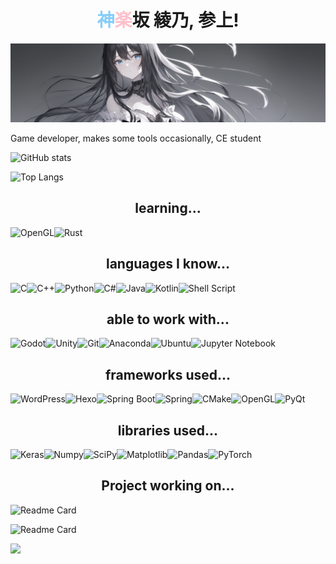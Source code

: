 <h1 align="center"><font color=lightskyblue>神</font><font color=pink>楽</font>坂 綾乃, 参上!</h1>

<img src = "./assets/image.png" class = "child" alt = "banner" >

Game developer, makes some tools occasionally, CE student

![GitHub stats](https://github-readme-stats.vercel.app/api?username=kagurazaka-ayano&hide=stars&include_all_commits=true&theme=transparent&text_color=eaa1af&title_color=add8e6&rank_icon=github)


![Top Langs](https://github-readme-stats.vercel.app/api/top-langs/?username=kagurazaka-ayano&exclude_repo=Website&size_weight=0.5&count_weight=0.5&langs_count=4&theme=transparent&text_color=eaa1af&title_color=add8e6)

<h2 align="center">learning...</h2>

![OpenGL](https://img.shields.io/badge/OpenGL-FFFFFF?style=for-the-badge&logo=opengl)![Rust](https://img.shields.io/badge/rust-%23000000.svg?style=for-the-badge&logo=rust&logoColor=white)

<h2 align="center">languages I know...</h2>

![C](https://img.shields.io/badge/C-00599C?style=for-the-badge&logo=c&logoColor=white)![C++](https://img.shields.io/badge/C%2B%2B-00599C?style=for-the-badge&logo=c%2B%2B&logoColor=white)![Python](https://img.shields.io/badge/Python-FFD43B?style=for-the-badge&logo=python&logoColor=blue)![C#](https://img.shields.io/badge/C%23-239120?style=for-the-badge&logo=c-sharp&logoColor=white)![Java](https://img.shields.io/badge/java-%23ED8B00.svg?style=for-the-badge&logo=openjdk&logoColor=white)![Kotlin](https://img.shields.io/badge/kotlin-%237F52FF.svg?style=for-the-badge&logo=kotlin&logoColor=white)![Shell Script](https://img.shields.io/badge/shell_script-%23121011.svg?style=for-the-badge&logo=gnu-bash&logoColor=white)

<h2 align="center">able to work with...</h2>

![Godot](https://img.shields.io/badge/Godot-478CBF?style=for-the-badge&logo=GodotEngine&logoColor=white)![Unity](https://img.shields.io/badge/Unity-100000?style=for-the-badge&logo=unity&logoColor=white)![Git](https://img.shields.io/badge/GIT-E44C30?style=for-the-badge&logo=git&logoColor=white)![Anaconda](https://img.shields.io/badge/conda-342B029.svg?&style=for-the-badge&logo=anaconda&logoColor=white)![Ubuntu](https://img.shields.io/badge/Ubuntu-E95420?style=for-the-badge&logo=ubuntu&logoColor=white)![Jupyter Notebook](https://img.shields.io/badge/Jupyter-F37626.svg?&style=for-the-badge&logo=Jupyter&logoColor=white)

<h2 align="center">frameworks used...</h2>

![WordPress](https://img.shields.io/badge/Wordpress-21759B?style=for-the-badge&logo=wordpress&logoColor=white)![Hexo](https://img.shields.io/badge/Hexo-0E83CD?style=for-the-badge&logo=hexo&logoColor=white)![Spring Boot](https://img.shields.io/badge/Spring_Boot-F2F4F9?style=for-the-badge&logo=spring-boot)![Spring](https://img.shields.io/badge/Spring-6DB33F?style=for-the-badge&logo=spring&logoColor=white)![CMake](https://img.shields.io/badge/CMake-064F8C?style=for-the-badge&logo=cmake&logoColor=white)![OpenGL](https://img.shields.io/badge/OpenGL-FFFFFF?style=for-the-badge&logo=opengl)![PyQt](https://img.shields.io/badge/Qt-41CD52?style=for-the-badge&logo=qt&logoColor=white)

<h2 align="center">libraries used...</h2>

![Keras](https://img.shields.io/badge/Keras-FF0000?style=for-the-badge&logo=keras&logoColor=white)![Numpy](https://img.shields.io/badge/Numpy-777BB4?style=for-the-badge&logo=numpy&logoColor=white)![SciPy](https://img.shields.io/badge/SciPy-%230C55A5.svg?style=for-the-badge&logo=scipy&logoColor=%white)![Matplotlib](https://img.shields.io/badge/Matplotlib-%23ffffff.svg?style=for-the-badge&logo=Matplotlib&logoColor=black)![Pandas](https://img.shields.io/badge/pandas-%23150458.svg?style=for-the-badge&logo=pandas&logoColor=white)![PyTorch](https://img.shields.io/badge/PyTorch-%23EE4C2C.svg?style=for-the-badge&logo=PyTorch&logoColor=white)

<h2 align="center">Project working on...</h2>


![Readme Card](https://github-readme-stats.vercel.app/api/pin/?username=kagurazaka-ayano&repo=KawaiiMq&theme=transparent&text_color=eaa1af&title_color=add8e6)

![Readme Card](https://github-readme-stats.vercel.app/api/pin/?username=kagurazaka-ayano&repo=YasashiiServer&theme=transparent&text_color=eaa1af&title_color=add8e6)

<a href = "https://store.steampowered.com/app/2191270/Ease_Out/" style="text-align: center;">
  <img src="https://cdn.cloudflare.steamstatic.com/steam/apps/2191270/header.jpg?t=1668990354" height="125px" align="center" style="margin: auto;
  display: block">
</a>



